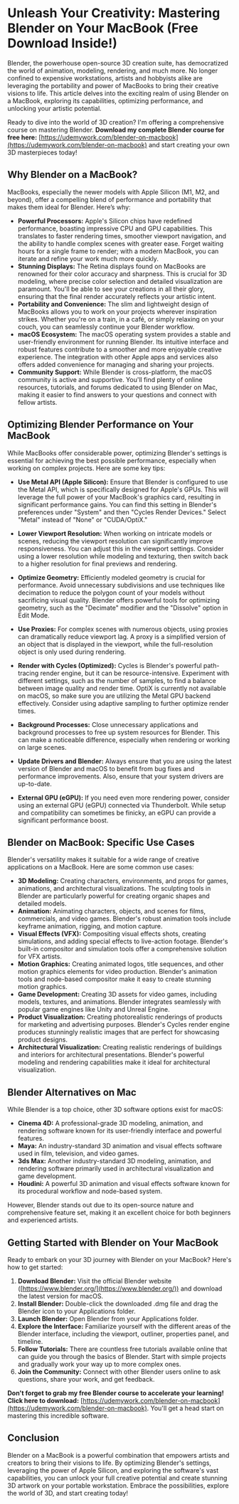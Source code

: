 # Unleash Your Creativity: Mastering Blender on Your MacBook (Free Download Inside!)

Blender, the powerhouse open-source 3D creation suite, has democratized the world of animation, modeling, rendering, and much more. No longer confined to expensive workstations, artists and hobbyists alike are leveraging the portability and power of MacBooks to bring their creative visions to life. This article delves into the exciting realm of using Blender on a MacBook, exploring its capabilities, optimizing performance, and unlocking your artistic potential.

Ready to dive into the world of 3D creation? I'm offering a comprehensive course on mastering Blender. **Download my complete Blender course for free here:** [https://udemywork.com/blender-on-macbook](https://udemywork.com/blender-on-macbook) and start creating your own 3D masterpieces today!

## Why Blender on a MacBook?

MacBooks, especially the newer models with Apple Silicon (M1, M2, and beyond), offer a compelling blend of performance and portability that makes them ideal for Blender. Here’s why:

*   **Powerful Processors:** Apple's Silicon chips have redefined performance, boasting impressive CPU and GPU capabilities. This translates to faster rendering times, smoother viewport navigation, and the ability to handle complex scenes with greater ease. Forget waiting hours for a single frame to render; with a modern MacBook, you can iterate and refine your work much more quickly.
*   **Stunning Displays:** The Retina displays found on MacBooks are renowned for their color accuracy and sharpness. This is crucial for 3D modeling, where precise color selection and detailed visualization are paramount. You'll be able to see your creations in all their glory, ensuring that the final render accurately reflects your artistic intent.
*   **Portability and Convenience:** The slim and lightweight design of MacBooks allows you to work on your projects wherever inspiration strikes. Whether you're on a train, in a café, or simply relaxing on your couch, you can seamlessly continue your Blender workflow.
*   **macOS Ecosystem:** The macOS operating system provides a stable and user-friendly environment for running Blender. Its intuitive interface and robust features contribute to a smoother and more enjoyable creative experience. The integration with other Apple apps and services also offers added convenience for managing and sharing your projects.
*   **Community Support:** While Blender is cross-platform, the macOS community is active and supportive. You'll find plenty of online resources, tutorials, and forums dedicated to using Blender on Mac, making it easier to find answers to your questions and connect with fellow artists.

## Optimizing Blender Performance on Your MacBook

While MacBooks offer considerable power, optimizing Blender's settings is essential for achieving the best possible performance, especially when working on complex projects. Here are some key tips:

*   **Use Metal API (Apple Silicon):** Ensure that Blender is configured to use the Metal API, which is specifically designed for Apple's GPUs. This will leverage the full power of your MacBook's graphics card, resulting in significant performance gains. You can find this setting in Blender's preferences under "System" and then "Cycles Render Devices." Select "Metal" instead of "None" or "CUDA/OptiX."

*   **Lower Viewport Resolution:** When working on intricate models or scenes, reducing the viewport resolution can significantly improve responsiveness. You can adjust this in the viewport settings. Consider using a lower resolution while modeling and texturing, then switch back to a higher resolution for final previews and rendering.

*   **Optimize Geometry:** Efficiently modeled geometry is crucial for performance. Avoid unnecessary subdivisions and use techniques like decimation to reduce the polygon count of your models without sacrificing visual quality. Blender offers powerful tools for optimizing geometry, such as the "Decimate" modifier and the "Dissolve" option in Edit Mode.

*   **Use Proxies:** For complex scenes with numerous objects, using proxies can dramatically reduce viewport lag. A proxy is a simplified version of an object that is displayed in the viewport, while the full-resolution object is only used during rendering.

*   **Render with Cycles (Optimized):** Cycles is Blender's powerful path-tracing render engine, but it can be resource-intensive. Experiment with different settings, such as the number of samples, to find a balance between image quality and render time. OptiX is currently not available on macOS, so make sure you are utilizing the Metal GPU backend effectively. Consider using adaptive sampling to further optimize render times.

*   **Background Processes:** Close unnecessary applications and background processes to free up system resources for Blender. This can make a noticeable difference, especially when rendering or working on large scenes.

*   **Update Drivers and Blender:** Always ensure that you are using the latest version of Blender and macOS to benefit from bug fixes and performance improvements. Also, ensure that your system drivers are up-to-date.

*   **External GPU (eGPU):** If you need even more rendering power, consider using an external GPU (eGPU) connected via Thunderbolt. While setup and compatibility can sometimes be finicky, an eGPU can provide a significant performance boost.

## Blender on MacBook: Specific Use Cases

Blender's versatility makes it suitable for a wide range of creative applications on a MacBook. Here are some common use cases:

*   **3D Modeling:** Creating characters, environments, and props for games, animations, and architectural visualizations. The sculpting tools in Blender are particularly powerful for creating organic shapes and detailed models.
*   **Animation:** Animating characters, objects, and scenes for films, commercials, and video games. Blender's robust animation tools include keyframe animation, rigging, and motion capture.
*   **Visual Effects (VFX):** Compositing visual effects shots, creating simulations, and adding special effects to live-action footage. Blender's built-in compositor and simulation tools offer a comprehensive solution for VFX artists.
*   **Motion Graphics:** Creating animated logos, title sequences, and other motion graphics elements for video production. Blender's animation tools and node-based compositor make it easy to create stunning motion graphics.
*   **Game Development:** Creating 3D assets for video games, including models, textures, and animations. Blender integrates seamlessly with popular game engines like Unity and Unreal Engine.
*   **Product Visualization:** Creating photorealistic renderings of products for marketing and advertising purposes. Blender's Cycles render engine produces stunningly realistic images that are perfect for showcasing product designs.
*   **Architectural Visualization:** Creating realistic renderings of buildings and interiors for architectural presentations. Blender's powerful modeling and rendering capabilities make it ideal for architectural visualization.

## Blender Alternatives on Mac

While Blender is a top choice, other 3D software options exist for macOS:

*   **Cinema 4D:** A professional-grade 3D modeling, animation, and rendering software known for its user-friendly interface and powerful features.
*   **Maya:** An industry-standard 3D animation and visual effects software used in film, television, and video games.
*   **3ds Max:** Another industry-standard 3D modeling, animation, and rendering software primarily used in architectural visualization and game development.
*   **Houdini:** A powerful 3D animation and visual effects software known for its procedural workflow and node-based system.

However, Blender stands out due to its open-source nature and comprehensive feature set, making it an excellent choice for both beginners and experienced artists.

## Getting Started with Blender on Your MacBook

Ready to embark on your 3D journey with Blender on your MacBook? Here's how to get started:

1.  **Download Blender:** Visit the official Blender website ([https://www.blender.org/](https://www.blender.org/)) and download the latest version for macOS.
2.  **Install Blender:** Double-click the downloaded .dmg file and drag the Blender icon to your Applications folder.
3.  **Launch Blender:** Open Blender from your Applications folder.
4.  **Explore the Interface:** Familiarize yourself with the different areas of the Blender interface, including the viewport, outliner, properties panel, and timeline.
5.  **Follow Tutorials:** There are countless free tutorials available online that can guide you through the basics of Blender. Start with simple projects and gradually work your way up to more complex ones.
6.  **Join the Community:** Connect with other Blender users online to ask questions, share your work, and get feedback.

**Don't forget to grab my free Blender course to accelerate your learning! Click here to download:** [https://udemywork.com/blender-on-macbook](https://udemywork.com/blender-on-macbook). You'll get a head start on mastering this incredible software.

## Conclusion

Blender on a MacBook is a powerful combination that empowers artists and creators to bring their visions to life. By optimizing Blender's settings, leveraging the power of Apple Silicon, and exploring the software's vast capabilities, you can unlock your full creative potential and create stunning 3D artwork on your portable workstation. Embrace the possibilities, explore the world of 3D, and start creating today!
